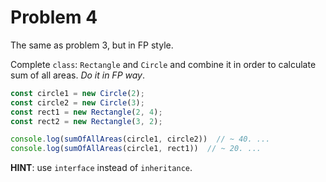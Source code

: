 # Problem 4

The same as problem 3, but in FP style.

Complete `class`: `Rectangle`  and `Circle` and combine it in order to calculate sum of all areas. _Do it in FP way_.

```ts
const circle1 = new Circle(2);
const circle2 = new Circle(3);
const rect1 = new Rectangle(2, 4);
const rect2 = new Rectangle(3, 2);

console.log(sumOfAllAreas(circle1, circle2))  // ~ 40. ...
console.log(sumOfAllAreas(circle1, rect1))  // ~ 20. ...
```

**HINT**: use `interface` instead of `inheritance`.